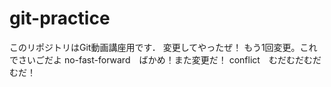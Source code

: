 # git-practice
このリポジトリはGit動画講座用です．
変更してやったぜ！
もう1回変更。これでさいごだよ
no-fast-forward　ばかめ！また変更だ！
conflict　むだむだむだむだ！